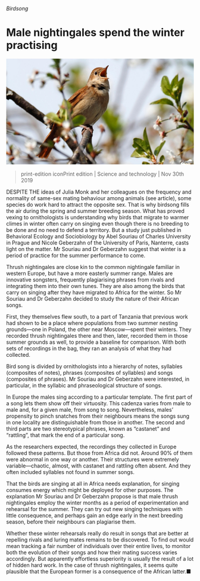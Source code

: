 ###### Birdsong

# Male nightingales spend the winter practising 

![image](images/20191130_STP001.jpg) 

> print-edition iconPrint edition | Science and technology | Nov 30th 2019 

DESPITE THE ideas of Julia Monk and her colleagues on the frequency and normality of same-sex mating behaviour among animals (see article), some species do work hard to attract the opposite sex. That is why birdsong fills the air during the spring and summer breeding season. What has proved vexing to ornithologists is understanding why birds that migrate to warmer climes in winter often carry on singing even though there is no breeding to be done and no need to defend a territory. But a study just published in Behavioral Ecology and Sociobiology by Abel Souriau of Charles University in Prague and Nicole Geberzahn of the University of Paris, Nanterre, casts light on the matter. Mr Souriau and Dr Geberzahn suggest that winter is a period of practice for the summer performance to come. 

Thrush nightingales are close kin to the common nightingale familiar in western Europe, but have a more easterly summer range. Males are innovative songsters, frequently plagiarising phrases from rivals and integrating them into their own tunes. They are also among the birds that carry on singing after they have migrated to Africa for the winter. So Mr Souriau and Dr Geberzahn decided to study the nature of their African songs. 

First, they themselves flew south, to a part of Tanzania that previous work had shown to be a place where populations from two summer nesting grounds—one in Poland, the other near Moscow—spent their winters. They recorded thrush nightingales there and then, later, recorded them in those summer grounds as well, to provide a baseline for comparison. With both sets of recordings in the bag, they ran an analysis of what they had collected. 

Bird song is divided by ornithologists into a hierarchy of notes, syllables (composites of notes), phrases (composites of syllables) and songs (composites of phrases). Mr Souriau and Dr Geberzahn were interested, in particular, in the syllabic and phraseological structure of songs. 

In Europe the males sing according to a particular template. The first part of a song lets them show off their virtuosity. This cadenza varies from male to male and, for a given male, from song to song. Nevertheless, males’ propensity to pinch snatches from their neighbours means the songs sung in one locality are distinguishable from those in another. The second and third parts are two stereotypical phrases, known as “castanet” and “rattling”, that mark the end of a particular song. 

As the researchers expected, the recordings they collected in Europe followed these patterns. But those from Africa did not. Around 90% of them were abnormal in one way or another. Their structures were extremely variable—chaotic, almost, with castanet and rattling often absent. And they often included syllables not found in summer songs. 

That the birds are singing at all in Africa needs explanation, for singing consumes energy which might be deployed for other purposes. The explanation Mr Souriau and Dr Geberzahn propose is that male thrush nightingales employ the winter months as a period of experimentation and rehearsal for the summer. They can try out new singing techniques with little consequence, and perhaps gain an edge early in the next breeding season, before their neighbours can plagiarise them. 

Whether these winter rehearsals really do result in songs that are better at repelling rivals and luring mates remains to be discovered. To find out would mean tracking a fair number of individuals over their entire lives, to monitor both the evolution of their songs and how their mating success varies accordingly. But apparently effortless superiority is usually the result of a lot of hidden hard work. In the case of thrush nightingales, it seems quite plausible that the European former is a consequence of the African latter.■ 

